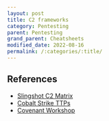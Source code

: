 ```yaml
---
layout: post
title: C2 frameworks
category: Pentesting
parent: Pentesting
grand_parent: Cheatsheets
modified_date: 2022-08-16
permalink: /:categories/:title/
---
```


## References

- [Slingshot C2 Matrix](https://howto.thec2matrix.com/slingshot-c2-matrix-edition)
- [Cobalt Strike TTPs](https://attack.mitre.org/software/S0154/)
- [Covenant Workshop](https://www.youtube.com/watch?v=oN_0pPI6TYU)

